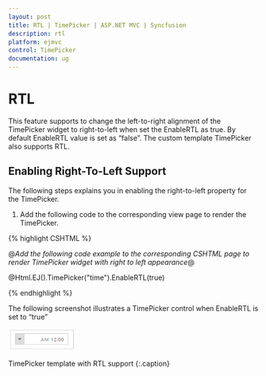 ```yaml
---
layout: post
title: RTL | TimePicker | ASP.NET MVC | Syncfusion
description: rtl
platform: ejmvc
control: TimePicker
documentation: ug
---
```


# RTL

This feature supports to change the left-to-right alignment of the TimePicker widget to right-to-left when set the EnableRTL as true. By default EnableRTL value is set as “false”. The custom template TimePicker also supports RTL.

## Enabling Right-To-Left Support

The following steps explains you in enabling the right-to-left property for the TimePicker.

1. Add the following code to the corresponding view page to render the TimePicker.   


{% highlight CSHTML %}

@*Add the following code example to the corresponding CSHTML page to render TimePicker widget with right to left appearance*@

@Html.EJ().TimePicker("time").EnableRTL(true)

{% endhighlight %}

The following screenshot illustrates a TimePicker control when EnableRTL is set to “true”



![](RTL_images/RTL_img1.png)

TimePicker template with RTL support
{:.caption}

